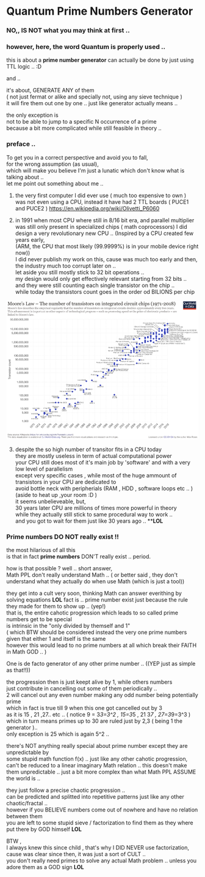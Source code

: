 # Quantum Prime Numbers Generator
### NO,, IS NOT what you may think at first .. 
### however, here, the word **Quantum** is properly used .. 

this is about a **prime number generator** can actually be done by just using TTL logic .. :D

and ..

it's about, GENERATE ANY of them  
( not just fermat or alike and specially not, using any sieve technique )    
it will fire them out one by one .. just like generator actually means ..  

the only exception is  
not to be able to jump to a specific N occurrence of a prime  
because a bit more complicated while still feasible in theory ..   

### preface ..
To get you in a correct perspective and avoid you to fall,  
for the wrong assumption (as usual),  
which will make you believe I'm just a lunatic which don't know what is talking about ..  
let me point out something about me ..  

1) the very first computer I did ever use ( much too expensive to own )  
    was not even using a CPU,  instead it have had 2  TTL boards ( PUCE1 and PUCE2 )
    https://en.wikipedia.org/wiki/Olivetti_P6060  
    
2) in 1991 when most CPU where still in 8/16 bit era,
   and parallel multiplier was still only present in specialized chips ( math coprocessors)
   I did design a very revolutionary new CPU .. 
   (Inspired by a CPU created few years early,  
   (ARM, the CPU that most likely (99.9999%) is in your mobile device right now))  
   I did never publish my work on this, cause was much too early and then,  
   the industry much too corrupt later on ..   
   let aside you still mostly stick to 32 bit operations ..   
   my design would only get effectively relevant starting from 32 bits ..  
   and they were still counting each single transistor on the chip ..  
   while today the transistors count goes in the order od BILIONS per chip  
      
![Moore's Law](Moore's_Law_Transistor_Count_1971-2018.png)

3) despite the so high number of transitor fits in a CPU today   
   they are mostly useless in term of actual computational power  
   your CPU still does most of it's main job by 'software' and with a very low level of parallelism  
   except very specific cases , while most of the huge ammount of transistors in your CPU are dedicated to  
   avoid bottle neck with peripherials (RAM , HDD , software loops etc .. )  (aside to heat up ,your room :D )  
   it seems unbelieveable, but,  
   30 years later CPU are millions of times more powerful in theory  
   while they actually still stick to same procedural way to work ..   
   and you got to wait for them just like 30 years ago .. ****LOL**  
   

### Prime numbers DO NOT really exist !!

the most hilarious of all this  
is that in fact **prime numbers** DON'T really exist ..
period.

how is that possible ? well .. short answer,   
Math PPL don't really understand Math .. 
( or better said , they don't understand what they actually do when use Math (which is just a tool))  

they get into a cult very soon, thinking Math can answer everithing by solving equations **LOL**
fact is .. prime number exist just because the rule they made for them to show up .. (yep!)  
that is, the entire cahotic progression which leads to so called prime numbers get to be special  
is intrinsic in the "only divided by themself and 1"  
( which BTW should be considered instead the very one prime numbers given that either 1 and itself is the same  
 however this would lead to no prime numbers at all which break their FAITH in Math GOD .. )  
 
 One is de facto generator of any other prime number .. ((YEP just as simple as that!!))  
 
 the progression then is just keept alive by 1, while others numbers   
 just contribute in cancelling out some of them periodically ..  
 2 will cancel out any even number making any odd number being potentially prime   
 which in fact is true till 9 when this one got cancelled out by 3  
 as it is 15 , 21 ,27.. etc .. ( notice 9 = 3*3=3^2 , 15=3*5 , 21 3*7 , 27=3*9=3^3 )  
 which in turn means primes up to 30 are ruled just by 2,3 ( being 1 the generator )..  
 only exception is 25 which is again 5^2 .. 
 
 there's NOT anything really special about prime number except they are unpredictable by   
 some stupid math function f(x) .. 
 just like any other cahotic progression, can't be reduced to a linear imaginary Math relation .. 
 this doesn't make them unpredictable .. just a bit more complex than what Math PPL ASSUME the world is ..  
 
 they just follow a precise chaotic progression ..   
 can be predicted and splitted into repetitive patterns just like any other chaotic/fractal ..  
 however if you BELIEVE numbers come out of nowhere and have no relation between them  
 you are left to some stupid sieve / factorization to find them as they where put there by GOD himself **LOL**  
 
 
BTW ,  
I always knew this since child , that's why I DID NEVER use factorization,  
cause was clear since then, it was just a sort of CULT ..  
you don't really need primes to solve any actual Math problem .. 
unless you adore them as a GOD sign **LOL**  
 
 
 
 
 
 
 





